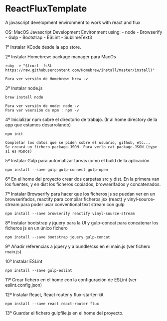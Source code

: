 # ReactFluxTemplate
A javascript development environment to work with react and flux

OS: MacOS
Javascript Development Environment using: 
	- node
	- Browserify
	- Gulp
	- Bootstrap
	- ESLint
	- SublimeText3

1º Instalar XCode desde la app store.

2º Instalar Homebrew: package manager para MacOs

	ruby -e "$(curl -fsSL https://raw.githubusercontent.com/Homebrew/install/master/install)"
	
	Para ver versión de Homebrew: brew -v

3º Instalar node.js
	
	brew install node
	
	Para ver versión de node: node -v
	Para ver veersión de npm : npm -v

4º Inicializar npm sobre el directorio de trabajo. (Ir al home directory de la app que estamos desarrolando)

	npm init 

	Completar los datos que se piden sobre el usuario, github, etc... 
	Se creará un fichero package.JSON. Para verlo cat package.JSON (type si es MSDos)

5º Instalar Gulp para automatizar tareas como el build de la aplicación.

	npm install --save gulp gulp-connect gulp-open
	
6º En el home del proyecto crear dos carpetas src y dist. En la primera van los fuentes, y en dist los ficheros
copiados, browserifados y concatenados.

7º Instalar Browserify para hacer que los ficheros js se puedan ver en un browserifados, reactify para compilar
   ficheros jsx (react) y vinyl-source-stream para poder usar conventional text stream con gulp
	
	npm install --save browserify reactify vinyl-source-stream

8º Instalar bootstrap y jquery para la UI y gulp-concat para concatenar los ficheros js en un único fichero

	npm install --save bootstrap jquery gulp-concat
	
9º Añadir referencias a jquery y a bundle/css en el main.js (ver fichero main.js)

10º Instalar ESLint

	npm install --save gulp-eslint
	
11º Crear fichero en el home con la configuración de ESLint (ver eslint.config.json)

12º Instalar React, React router y flux-starter-kit

	npm install --save react react-router flux

13º Guardar el fichero gulpfile.js en el home del proyecto.

